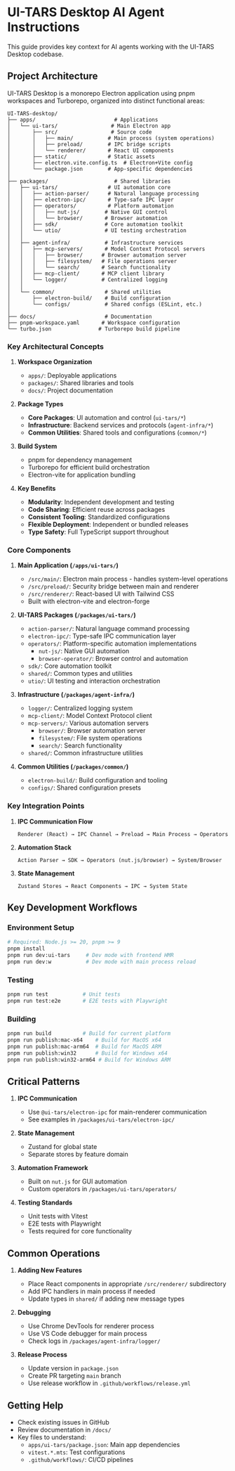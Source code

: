 # UI-TARS Desktop AI Agent Instructions

This guide provides key context for AI agents working with the UI-TARS Desktop codebase.

## Project Architecture

UI-TARS Desktop is a monorepo Electron application using pnpm workspaces and Turborepo, organized into distinct functional areas:

```
UI-TARS-desktop/
├── apps/                         # Applications
│   └── ui-tars/                 # Main Electron app
│       ├── src/                 # Source code
│       │   ├── main/           # Main process (system operations)
│       │   ├── preload/        # IPC bridge scripts
│       │   └── renderer/       # React UI components
│       ├── static/             # Static assets
│       ├── electron.vite.config.ts  # Electron+Vite config
│       └── package.json        # App-specific dependencies
│
├── packages/                     # Shared libraries
│   ├── ui-tars/                # UI automation core
│   │   ├── action-parser/      # Natural language processing
│   │   ├── electron-ipc/       # Type-safe IPC layer
│   │   ├── operators/          # Platform automation
│   │   │   ├── nut-js/        # Native GUI control
│   │   │   └── browser/       # Browser automation
│   │   ├── sdk/               # Core automation toolkit
│   │   └── utio/              # UI testing orchestration
│   │
│   ├── agent-infra/           # Infrastructure services
│   │   ├── mcp-servers/       # Model Context Protocol servers
│   │   │   ├── browser/      # Browser automation server
│   │   │   ├── filesystem/   # File operations server
│   │   │   └── search/       # Search functionality
│   │   ├── mcp-client/       # MCP client library
│   │   └── logger/           # Centralized logging
│   │
│   └── common/                # Shared utilities
│       ├── electron-build/    # Build configuration
│       └── configs/           # Shared configs (ESLint, etc.)
│
├── docs/                      # Documentation
├── pnpm-workspace.yaml       # Workspace configuration
└── turbo.json               # Turborepo build pipeline
```

### Key Architectural Concepts

1. **Workspace Organization**
   - `apps/`: Deployable applications
   - `packages/`: Shared libraries and tools
   - `docs/`: Project documentation
   
2. **Package Types**
   - **Core Packages**: UI automation and control (`ui-tars/*`)
   - **Infrastructure**: Backend services and protocols (`agent-infra/*`)
   - **Common Utilities**: Shared tools and configurations (`common/*`)

3. **Build System**
   - pnpm for dependency management
   - Turborepo for efficient build orchestration
   - Electron-vite for application bundling

4. **Key Benefits**
   - **Modularity**: Independent development and testing
   - **Code Sharing**: Efficient reuse across packages
   - **Consistent Tooling**: Standardized configurations
   - **Flexible Deployment**: Independent or bundled releases
   - **Type Safety**: Full TypeScript support throughout

### Core Components

1. **Main Application (`/apps/ui-tars/`)**
   - `/src/main/`: Electron main process - handles system-level operations
   - `/src/preload/`: Security bridge between main and renderer
   - `/src/renderer/`: React-based UI with Tailwind CSS
   - Built with electron-vite and electron-forge

2. **UI-TARS Packages (`/packages/ui-tars/`)**
   - `action-parser/`: Natural language command processing
   - `electron-ipc/`: Type-safe IPC communication layer
   - `operators/`: Platform-specific automation implementations
     - `nut-js/`: Native GUI automation
     - `browser-operator/`: Browser control and automation
   - `sdk/`: Core automation toolkit
   - `shared/`: Common types and utilities
   - `utio/`: UI testing and interaction orchestration

3. **Infrastructure (`/packages/agent-infra/`)**
   - `logger/`: Centralized logging system
   - `mcp-client/`: Model Context Protocol client
   - `mcp-servers/`: Various automation servers
     - `browser/`: Browser automation server
     - `filesystem/`: File system operations
     - `search/`: Search functionality
   - `shared/`: Common infrastructure utilities

4. **Common Utilities (`/packages/common/`)**
   - `electron-build/`: Build configuration and tooling
   - `configs/`: Shared configuration presets

### Key Integration Points

1. **IPC Communication Flow**
   ```
   Renderer (React) → IPC Channel → Preload → Main Process → Operators
   ```

2. **Automation Stack**
   ```
   Action Parser → SDK → Operators (nut.js/browser) → System/Browser
   ```

3. **State Management**
   ```
   Zustand Stores → React Components → IPC → System State
   ```

## Key Development Workflows

### Environment Setup
```bash
# Required: Node.js >= 20, pnpm >= 9
pnpm install
pnpm run dev:ui-tars     # Dev mode with frontend HMR
pnpm run dev:w           # Dev mode with main process reload
```

### Testing
```bash
pnpm run test           # Unit tests
pnpm run test:e2e       # E2E tests with Playwright
```

### Building
```bash
pnpm run build          # Build for current platform
pnpm run publish:mac-x64    # Build for MacOS x64
pnpm run publish:mac-arm64  # Build for MacOS ARM
pnpm run publish:win32      # Build for Windows x64
pnpm run publish:win32-arm64 # Build for Windows ARM
```

## Critical Patterns

1. **IPC Communication**
   - Use `@ui-tars/electron-ipc` for main-renderer communication
   - See examples in `/packages/ui-tars/electron-ipc/`

2. **State Management**
   - Zustand for global state
   - Separate stores by feature domain

3. **Automation Framework**
   - Built on `nut.js` for GUI automation
   - Custom operators in `/packages/ui-tars/operators/`

4. **Testing Standards**
   - Unit tests with Vitest
   - E2E tests with Playwright
   - Tests required for core functionality

## Common Operations

1. **Adding New Features**
   - Place React components in appropriate `/src/renderer/` subdirectory
   - Add IPC handlers in main process if needed
   - Update types in `shared/` if adding new message types

2. **Debugging**
   - Use Chrome DevTools for renderer process
   - Use VS Code debugger for main process
   - Check logs in `/packages/agent-infra/logger/`

3. **Release Process**
   - Update version in `package.json`
   - Create PR targeting `main` branch
   - Use release workflow in `.github/workflows/release.yml`

## Getting Help

- Check existing issues in GitHub
- Review documentation in `/docs/`
- Key files to understand:
  - `apps/ui-tars/package.json`: Main app dependencies
  - `vitest.*.mts`: Test configurations
  - `.github/workflows/`: CI/CD pipelines